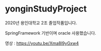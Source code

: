 # yonginStudyProject

2020년 용인대학교 2조 졸업작품입니다.

SpringFramework 기반이며 oracle 사용했습니다.

영상 : https://youtu.be/Xma8l9yGxw4

